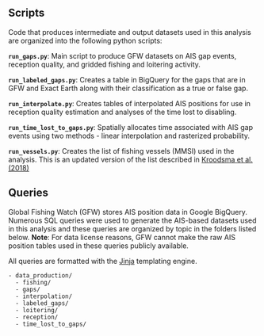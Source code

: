 ## Scripts

Code that produces intermediate and output datasets used in this analysis are organized into the following python scripts:

**`run_gaps.py`**: Main script to produce GFW datasets on AIS gap events, reception quality, and gridded fishing and loitering activity.

**`run_labeled_gaps.py`**: Creates a table in BigQuery for the gaps that are in GFW and Exact Earth along with their classification as a true or false gap.

**`run_interpolate.py`**: Creates tables of interpolated AIS positions for use in reception quality estimation and analyses of the time lost to disabling.

**`run_time_lost_to_gaps.py`**: Spatially allocates time associated with AIS gap events using two methods - linear interpolation and rasterized probability.

**`run_vessels.py`**: Creates the list of fishing vessels (MMSI) used in the analysis. This is an updated version of the list described in [Kroodsma et al. (2018)](https://doi.org/10.1126/science.aao5646)

## Queries

Global Fishing Watch (GFW) stores AIS position data in Google BigQuery. Numerous SQL queries were used to generate the AIS-based datasets used in this analysis and these queries are organized by topic in the folders listed below. **Note**: For data license reasons, GFW cannot make the raw AIS position tables used in these queries publicly available.

All queries are formatted with the [Jinja](https://jinja.palletsprojects.com/en/3.1.x/) templating engine.  

```
- data_production/
  - fishing/
  - gaps/
  - interpolation/
  - labeled_gaps/
  - loitering/
  - reception/
  - time_lost_to_gaps/
```
